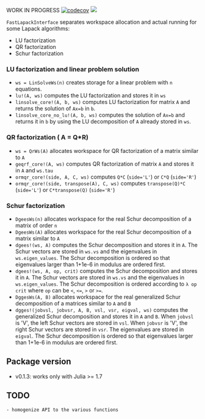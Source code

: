 WORK IN PROGRESS
[![codecov](https://codecov.io/gh/louisponet/FastLapackInterface.jl/branch/main/graph/badge.svg?token=3VH7VTUQNR)](https://codecov.io/gh/louisponet/FastLapackInterface.jl)
[![](https://img.shields.io/badge/docs-latest-blue.svg)](https://louisponet.github.io/FastLapackInterface.jl/dev)

``FastLapackInterface`` separates workspace allocation and actual
running for some Lapack algorithms:
 
 - LU factorization
 - QR factorization
 - Schur factorization

### LU factorization and linear problem solution

 - ``ws = LinSolveWs(n)`` creates storage for a linear problem with `n`
   equations.
 - ``lu!(A, ws)`` computes the LU factorization and stores it in
   ``ws``
 - ``linsolve_core!(A, b, ws)`` computes LU factorization for matrix
   `A` and returns the solution of `Ax=b` in `b`.
 - ``linsolve_core_no_lu!(A, b, ws)`` computes the solution of `Ax=b`
   and returns it in `b` by using the LU decomposition of `A` already
   stored in `ws`.

### QR factorization ( A = Q*R)

- `ws = QrWs(A)` allocates workspace for QR factorization of
  a matrix similar to `A`
- `geqrf_core!(A, ws)` computes QR factorization of matrix `A` and
  stores it in `A` and `ws.tau` 
- `ormqr_core!(side, A, C, ws)` computes `Q*C` (`side='L'`) or `C*Q`
  (`side='R'`) 
- `ormqr_core!(side, transpose(A), C, ws)` computes `transpose(Q)*C`
  (`side='L'`) or `C*transpose(Q)` (`side='R'`)
  
### Schur factorization

- `DgeesWs(n)` allocates workspace for the real Schur decomposition of
  a matrix of order `n`
- `DgeesWs(A)` allocates workspace for the real Schur decomposition of
  a matrix similar to `A`
- `dgees!(ws, A)` computes the Schur decomposition and stores it in
  `A`. The Schur vectors are stored in `ws.vs` and the eigenvalues in
  `ws.eigen_values`. The Schur decomposition is ordered so that
  eigenvalues larger than 1+1e-6 in modulus are ordered first.
- `dgees!(ws, A, op, crit)` computes the Schur decomposition and stores it in
  `A`. The Schur vectors are stored in `ws.vs` and the eigenvalues in
    `ws.eigen_values`. The Schur decomposition is ordered according to  `λ op crit`
    where `op` can be `<`, `<=`, `>` or `>=`.
- `DggesWs(A, B)` allocates workspace for the real generalized Schur decomposition of
  a matrices similar to `A` and `B`
- `dgges!(jobvsl, jobvsr, A, B, vsl, vsr, eigval, ws)`
   computes the generalized Schur decomposition and stores it in
    `A` and `B`. When `jobvsl` is 'V', the left Schur vectors are stored in `vsl`.
    When `jobvsr` is 'V', the right Schur vectors are stored in `vsr`.
    The eigenvalues are stored in `eigval`. The Schur decomposition is ordered so that
  eigenvalues larger than 1+1e-6 in modulus are ordered first.

## Package version
-   v0.1.3: works only with Julia >= 1.7

## TODO
    - homogenize API to the various functions
